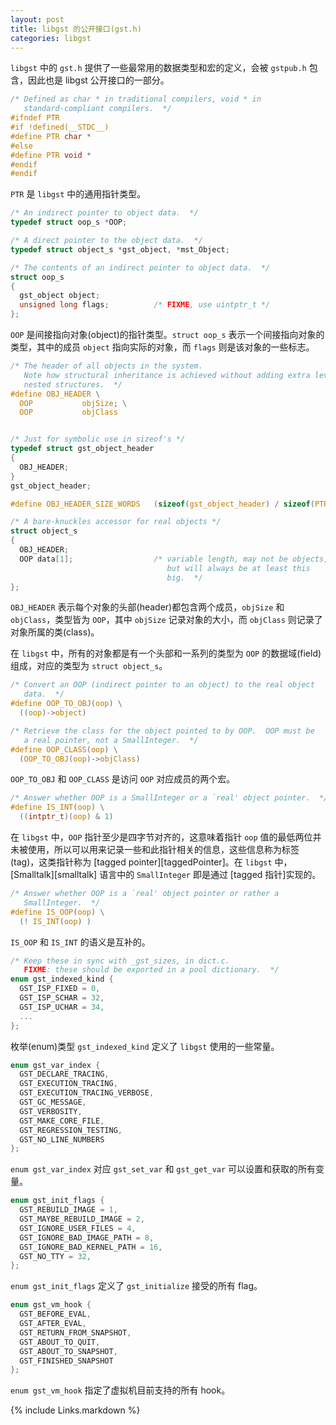 ```yaml
---
layout: post
title: libgst 的公开接口(gst.h)
categories: libgst
---
```

`libgst` 中的 `gst.h` 提供了一些最常用的数据类型和宏的定义，会被 `gstpub.h` 包含，因此也是 libgst 公开接口的一部分。

```C
/* Defined as char * in traditional compilers, void * in
   standard-compliant compilers.  */
#ifndef PTR
#if !defined(__STDC__)
#define PTR char *
#else
#define PTR void *
#endif
#endif
```

`PTR` 是 `libgst` 中的通用指针类型。

```C
/* An indirect pointer to object data.  */
typedef struct oop_s *OOP;

/* A direct pointer to the object data.  */
typedef struct object_s *gst_object, *mst_Object;

/* The contents of an indirect pointer to object data.  */
struct oop_s
{
  gst_object object;
  unsigned long flags;          /* FIXME, use uintptr_t */
};
```

`OOP` 是间接指向对象(object)的指针类型。`struct oop_s` 表示一个间接指向对象的类型，其中的成员 `object` 指向实际的对象，而 `flags` 则是该对象的一些标志。


```C
/* The header of all objects in the system.
   Note how structural inheritance is achieved without adding extra levels of 
   nested structures.  */
#define OBJ_HEADER \
  OOP           objSize; \
  OOP           objClass


/* Just for symbolic use in sizeof's */
typedef struct gst_object_header
{
  OBJ_HEADER;
}
gst_object_header;

#define OBJ_HEADER_SIZE_WORDS   (sizeof(gst_object_header) / sizeof(PTR))

/* A bare-knuckles accessor for real objects */
struct object_s
{
  OBJ_HEADER;
  OOP data[1];                  /* variable length, may not be objects, 
                                   but will always be at least this
                                   big.  */
};
```

`OBJ_HEADER` 表示每个对象的头部(header)都包含两个成员，`objSize` 和 `objClass`，类型皆为 `OOP`，其中 `objSize` 记录对象的大小，而 `objClass` 则记录了对象所属的类(class)。

在 `libgst` 中，所有的对象都是有一个头部和一系列的类型为 `OOP` 的数据域(field)组成，对应的类型为 `struct object_s`。

```C
/* Convert an OOP (indirect pointer to an object) to the real object
   data.  */
#define OOP_TO_OBJ(oop) \
  ((oop)->object)

/* Retrieve the class for the object pointed to by OOP.  OOP must be
   a real pointer, not a SmallInteger.  */
#define OOP_CLASS(oop) \
  (OOP_TO_OBJ(oop)->objClass)
```

`OOP_TO_OBJ` 和 `OOP_CLASS` 是访问 `OOP` 对应成员的两个宏。

```C
/* Answer whether OOP is a SmallInteger or a `real' object pointer.  */
#define IS_INT(oop) \
  ((intptr_t)(oop) & 1)
```

在 `libgst` 中，`OOP` 指针至少是四字节对齐的，这意味着指针 `oop` 值的最低两位并未被使用，所以可以用来记录一些和此指针相关的信息，这些信息称为标签(tag)，这类指针称为 [tagged pointer][taggedPointer]。在 `libgst` 中，[Smalltalk][smalltalk] 语言中的 `SmallInteger` 即是通过 [tagged 指针]实现的。

```C
/* Answer whether OOP is a `real' object pointer or rather a
   SmallInteger.  */
#define IS_OOP(oop) \
  (! IS_INT(oop) )
```

`IS_OOP` 和 `IS_INT` 的语义是互补的。

```C
/* Keep these in sync with _gst_sizes, in dict.c.
   FIXME: these should be exported in a pool dictionary.  */
enum gst_indexed_kind {
  GST_ISP_FIXED = 0,
  GST_ISP_SCHAR = 32,
  GST_ISP_UCHAR = 34,
  ...
};
```

枚举(enum)类型 `gst_indexed_kind` 定义了 `libgst` 使用的一些常量。

```C
enum gst_var_index {
  GST_DECLARE_TRACING,
  GST_EXECUTION_TRACING,
  GST_EXECUTION_TRACING_VERBOSE,
  GST_GC_MESSAGE,
  GST_VERBOSITY,
  GST_MAKE_CORE_FILE,
  GST_REGRESSION_TESTING,
  GST_NO_LINE_NUMBERS
};
```

`enum gst_var_index` 对应 `gst_set_var` 和 `gst_get_var` 可以设置和获取的所有变量。

```C
enum gst_init_flags {
  GST_REBUILD_IMAGE = 1,
  GST_MAYBE_REBUILD_IMAGE = 2,
  GST_IGNORE_USER_FILES = 4,
  GST_IGNORE_BAD_IMAGE_PATH = 8,
  GST_IGNORE_BAD_KERNEL_PATH = 16,
  GST_NO_TTY = 32,
};
```

`enum gst_init_flags` 定义了 `gst_initialize` 接受的所有 flag。

```C
enum gst_vm_hook {
  GST_BEFORE_EVAL,
  GST_AFTER_EVAL,
  GST_RETURN_FROM_SNAPSHOT,
  GST_ABOUT_TO_QUIT,
  GST_ABOUT_TO_SNAPSHOT,
  GST_FINISHED_SNAPSHOT
};
```

`enum gst_vm_hook` 指定了虚拟机目前支持的所有 hook。


[links]: <> (Link list)

{% include Links.markdown %}

